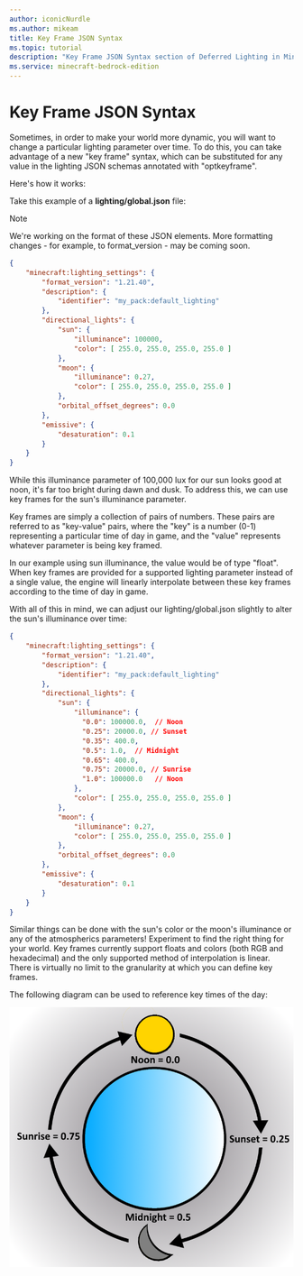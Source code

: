 ```yaml
---
author: iconicNurdle
ms.author: mikeam
title: Key Frame JSON Syntax
ms.topic: tutorial
description: "Key Frame JSON Syntax section of Deferred Lighting in Minecraft: Bedrock Edition."
ms.service: minecraft-bedrock-edition
---
```


# Key Frame JSON Syntax

Sometimes, in order to make your world more dynamic, you will want to change a particular lighting parameter over time. To do this, you can take advantage of a new "key frame" syntax, which can be substituted for any value in the lighting JSON schemas annotated with "optkeyframe".

Here's how it works:

Take this example of a **lighting/global.json** file:

> [!NOTE]
> We're working on the format of these JSON elements. More formatting changes - for example, to format_version - may be coming soon.

```json
{
    "minecraft:lighting_settings": {
        "format_version": "1.21.40",
        "description": {
            "identifier": "my_pack:default_lighting"
        },
        "directional_lights": {
            "sun": {
                "illuminance": 100000,
                "color": [ 255.0, 255.0, 255.0, 255.0 ]
            },
            "moon": { 
                "illuminance": 0.27,
                "color": [ 255.0, 255.0, 255.0, 255.0 ]
            }, 
            "orbital_offset_degrees": 0.0
        },
        "emissive": {
            "desaturation": 0.1
        }
    }
} 
```

While this illuminance parameter of 100,000 lux for our sun looks good at noon, it's far too bright during dawn and dusk. To address this, we can use key frames for the sun's illuminance parameter.

Key frames are simply a collection of pairs of numbers. These pairs are referred to as "key-value" pairs, where the "key" is a number (0-1) representing a particular time of day in game, and the "value" represents whatever parameter is being key framed.

In our example using sun illuminance, the value would be of type "float". When key frames are provided for a supported lighting parameter instead of a single value, the engine will linearly interpolate between these key frames according to the time of day in game.

With all of this in mind, we can adjust our lighting/global.json slightly to alter the sun's illuminance over time:

```json
{
    "minecraft:lighting_settings": {
        "format_version": "1.21.40",
        "description": {
            "identifier": "my_pack:default_lighting"
        },
        "directional_lights": {
            "sun": {
                "illuminance": {
                  "0.0": 100000.0,  // Noon
                  "0.25": 20000.0, // Sunset
                  "0.35": 400.0,
                  "0.5": 1.0,  // Midnight
                  "0.65": 400.0,
                  "0.75": 20000.0, // Sunrise
                  "1.0": 100000.0   // Noon
                },
                "color": [ 255.0, 255.0, 255.0, 255.0 ]
            },
            "moon": { 
                "illuminance": 0.27,
                "color": [ 255.0, 255.0, 255.0, 255.0 ]
            }, 
            "orbital_offset_degrees": 0.0
        },
        "emissive": {
            "desaturation": 0.1
        }
    }
}
```

Similar things can be done with the sun's color or the moon's illuminance or any of the atmospherics parameters!  Experiment to find the right thing for your world.
Key frames currently support floats and colors (both RGB and hexadecimal) and the only supported method of interpolation is linear. There is virtually no limit to the granularity at which you can define key frames.

The following diagram can be used to reference key times of the day:

![Image showing the times of day as numerical values. Noon = 0.0, Sunset = 0.25, Midnight = 0.5, Sunrise = 0.75](Media/key_frame_times_of_day.png)
